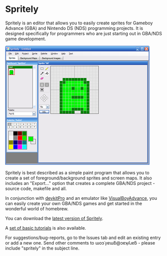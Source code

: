 # Spritely

Spritely is an editor that allows you to easily create sprites for Gameboy
Advance (GBA) and Nintendo DS (NDS) programming projects. It is designed
specifically for programmers who are just starting out in GBA/NDS game
development.

![Screenshot](images/misc/sample_sm.png)

Spritely is best described as a simple paint program that allows you to create
a set of foreground/background sprites and screen maps. It also includes an
"Export..." option that creates a complete GBA/NDS project - source code,
makefile and all.

In conjunction with [devkitPro](https://sourceforge.net/projects/devkitpro/) and
an emulator like [VisualBoyAdvance](https://sourceforge.net/projects/vba/), you
can easily create your own GBA/NDS games and get started in the wonderful world
of homebrew.

You can download the [latest version of Spritely](https://github.com/garykac/spritely/blob/gh-pages/downloads/Spritely_0.13.17.zip).

A [set of basic tutorials](http://garykac.github.io/spritely/tutorials/index.html) is also available.

For suggestions/bug-reports, go to the Issues tab and edit an existing entry or
add a new one. Send other comments to ɯoɔ˙ןıɐɯƃ@ɔɐʞʎɹɐƃ - please include
"spritely" in the subject line.

